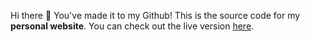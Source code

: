 Hi there 👋 You've made it to my Github! This is the source code for my
**personal website**. You can check out the live version [here](http://mattfan.me).

